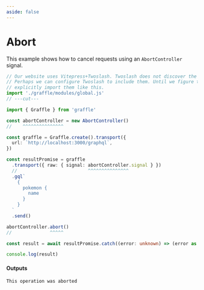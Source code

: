 ```yaml
---
aside: false
---
```


# Abort

This example shows how to cancel requests using an `AbortController` signal.

<!-- dprint-ignore-start -->
```ts twoslash
// Our website uses Vitepress+Twoslash. Twoslash does not discover the generated Graffle modules.
// Perhaps we can configure Twoslash to include them. Until we figure that out, we have to
// explicitly import them like this.
import './graffle/modules/global.js'
// ---cut---

import { Graffle } from 'graffle'

const abortController = new AbortController()
//    ^^^^^^^^^^^^^^^

const graffle = Graffle.create().transport({
  url: `http://localhost:3000/graphql`,
})

const resultPromise = graffle
  .transport({ raw: { signal: abortController.signal } })
  //                          ^^^^^^^^^^^^^^^
  .gql`
    {
      pokemon {
        name
      }
    }
  `
  .send()

abortController.abort()
//              ^^^^^

const result = await resultPromise.catch((error: unknown) => (error as Error).message)

console.log(result)
```
<!-- dprint-ignore-end -->

#### Outputs

<!-- dprint-ignore-start -->
```txt
This operation was aborted
```
<!-- dprint-ignore-end -->
